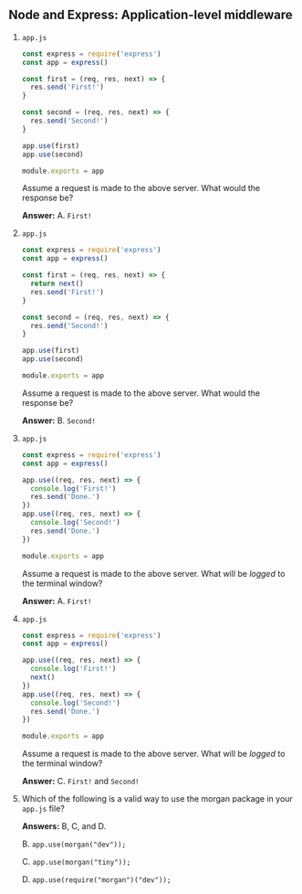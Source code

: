 ## Node and Express: Application-level middleware

1. `app.js`

    ```js
    const express = require('express')
    const app = express()

    const first = (req, res, next) => {
      res.send('First!')
    }

    const second = (req, res, next) => {
      res.send('Second!')
    }

    app.use(first)
    app.use(second)

    module.exports = app
    ```

    Assume a request is made to the above server. What would the response be?

    **Answer:** A. `First!`

2. `app.js`

    ```js
    const express = require('express')
    const app = express()

    const first = (req, res, next) => {
      return next()
      res.send('First!')
    }

    const second = (req, res, next) => {
      res.send('Second!')
    }

    app.use(first)
    app.use(second)

    module.exports = app
    ```

    Assume a request is made to the above server. What would the response be?

    **Answer:** B. `Second!`

3. `app.js`

    ```js
    const express = require('express')
    const app = express()

    app.use((req, res, next) => {
      console.log('First!')
      res.send('Done.')
    })
    app.use((req, res, next) => {
      console.log('Second!')
      res.send('Done.')
    })

    module.exports = app
    ```

    Assume a request is made to the above server. What will be *logged* to the terminal window?

    **Answer:** A. `First!`

4. `app.js`

    ```js
    const express = require('express')
    const app = express()

    app.use((req, res, next) => {
      console.log('First!')
      next()
    })
    app.use((req, res, next) => {
      console.log('Second!')
      res.send('Done.')
    })

    module.exports = app
    ```

    Assume a request is made to the above server. What will be *logged* to the terminal window?

    **Answer:** C. `First!` and `Second!`

5. Which of the following is a valid way to use the morgan package in your `app.js` file?

    **Answers:** B, C, and D.
    
    B. `app.use(morgan("dev"));`
    
    C. `app.use(morgan("tiny"));`
    
    D. `app.use(require("morgan")("dev"));`

